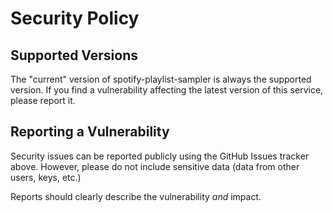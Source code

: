 # Security Policy

## Supported Versions

The "current" version of spotify-playlist-sampler is always the supported version. If you find a vulnerability affecting the latest version of this service, please report it.

## Reporting a Vulnerability

Security issues can be reported publicly using the GitHub Issues tracker above. However, please do not include sensitive data (data from other users, keys, etc.)

Reports should clearly describe the vulnerability *and* impact.
